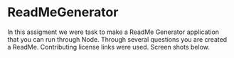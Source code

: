 # ReadMeGenerator

In this assigment we were task to make a ReadMe Generator application that you can run through Node.
Through several questions you are created a ReadMe.
Contributing license links were used. 
Screen shots below.



